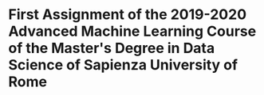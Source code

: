 # First Assignment of the 2019-2020 Advanced Machine Learning Course of the Master's Degree in Data Science of Sapienza University of Rome

